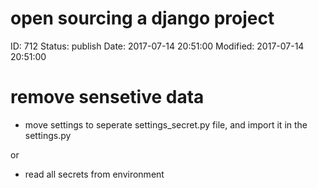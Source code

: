 # open sourcing a django project


ID: 712
Status: publish
Date: 2017-07-14 20:51:00
Modified: 2017-07-14 20:51:00


# remove sensetive data

* move settings to seperate settings_secret.py file, and import it in the settings.py

or

* read all secrets from environment